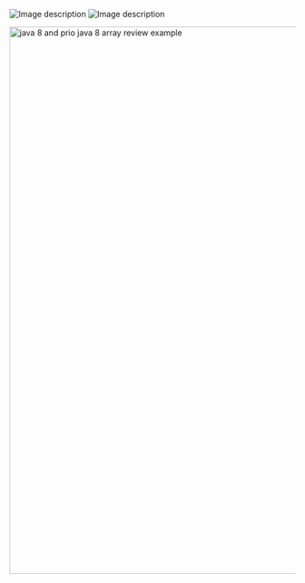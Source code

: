 
![Image description](https://i.hizliresim.com/rr9yzm.jpg)
![Image description](https://i.hizliresim.com/eQmAKy.jpg)


<img width="964" alt="java 8 and prio java 8  array review example" src="https://i.hizliresim.com/bbP6rp.jpg">
